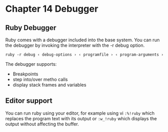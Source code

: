 # Chapter 14 Debugger

## Ruby Debugger

Ruby comes with a debugger included into the base system.
You can run the debugger by invoking the interpreter with the -r debug option.

`ruby -r debug ‹ debug-options › ‹ programfile › ‹ program-arguments ›`

The debugger supports:
- Breakpoints
- step into/over metho calls
- display stack frames and variables

## Editor support

You can run ruby using your editor, for example using vi `:%!ruby` which replaces the
program text with its output or `:w_!ruby` which displays the output without affecting
the buffer.
